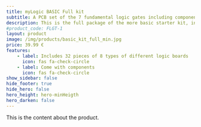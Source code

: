 ```yaml
---
title: myLogic BASIC Full kit
subtitle: A PCB set of the 7 fundamental logic gates including components
description: This is the full package of the more basic starter kit, including the boards to build the most common logic gates and components.
#product_code: FLGT-1
layout: product
image: /img/products/basic_kit_full_min.jpg
price: 39.99 €
features:
    - label: Includes 32 pieces of 8 types of different logic boards
      icon: fas fa-check-circle
    - label: Come with components
      icon: fas fa-check-circle
show_sidebar: false
hide_footer: true
hide_hero: false
hero_height: hero-minHeigth
hero_darken: false
---
```


This is the content about the product.